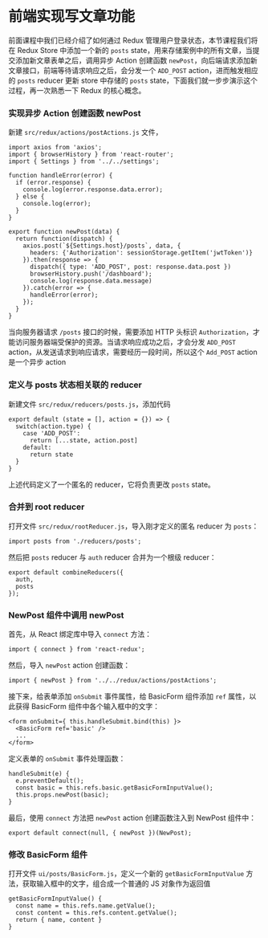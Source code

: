 # 前端实现写文章功能

前面课程中我们已经介绍了如何通过 Redux 管理用户登录状态，本节课程我们将在 Redux Store 中添加一个新的 `posts` state，用来存储案例中的所有文章，当提交添加新文章表单之后，调用异步 Action 创建函数 `newPost`，向后端请求添加新文章接口，前端等待请求响应之后，会分发一个 `ADD_POST` action，进而触发相应的 `posts` reducer 更新 store 中存储的 `posts` state，下面我们就一步步演示这个过程，再一次熟悉一下 Redux 的核心概念。

### 实现异步 Action 创建函数 newPost

新建 `src/redux/actions/postActions.js` 文件，

```
import axios from 'axios';
import { browserHistory } from 'react-router';
import { Settings } from '../../settings';

function handleError(error) {
  if (error.response) {
    console.log(error.response.data.error);
  } else {
    console.log(error);
  }
}

export function newPost(data) {
  return function(dispatch) {
    axios.post(`${Settings.host}/posts`, data, {
      headers: {'Authorization': sessionStorage.getItem('jwtToken')}
    }).then(response => {
      dispatch({ type: 'ADD_POST', post: response.data.post })
      browserHistory.push('/dashboard');
      console.log(response.data.message)
    }).catch(error => {
      handleError(error);
    });
  }
}
```

当向服务器请求 `/posts` 接口的时候，需要添加 HTTP 头标识 `Authorization`，才能访问服务器端受保护的资源。当请求响应成功之后，才会分发 `ADD_POST` action，从发送请求到响应请求，需要经历一段时间，所以这个 `Add_POST` action 是一个异步 action

### 定义与 posts 状态相关联的 reducer

新建文件 `src/redux/reducers/posts.js`，添加代码

```
export default (state = [], action = {}) => {
  switch(action.type) {
    case 'ADD_POST':
      return [...state, action.post]
    default:
      return state
  }
}
```

上述代码定义了一个匿名的 reducer，它将负责更改 `posts` state。

### 合并到 root reducer

打开文件 `src/redux/rootReducer.js`，导入刚才定义的匿名 reducer 为 `posts`：

```
import posts from './reducers/posts';
```

然后把 `posts` reducer 与 `auth` reducer 合并为一个根级 reducer：

```
export default combineReducers({
  auth,
  posts
});
```

### NewPost 组件中调用 newPost

首先，从 React 绑定库中导入 `connect` 方法：

```
import { connect } from 'react-redux';
```

然后，导入 `newPost` action 创建函数：

```
import { newPost } from '../../redux/actions/postActions';
```

接下来，给表单添加 `onSubmit` 事件属性，给 BasicForm 组件添加 `ref` 属性，以此获得 BasicForm 组件中各个输入框中的文字：

```
<form onSubmit={ this.handleSubmit.bind(this) }>
  <BasicForm ref='basic' />
  ...
</form>
```

定义表单的 `onSubmit` 事件处理函数：

```
handleSubmit(e) {
  e.preventDefault();
  const basic = this.refs.basic.getBasicFormInputValue();
  this.props.newPost(basic);
}
```

最后，使用 `connect` 方法把 `newPost` action 创建函数注入到 NewPost 组件中：

```
export default connect(null, { newPost })(NewPost);
```

### 修改 BasicForm 组件

打开文件 `ui/posts/BasicForm.js`，定义一个新的 `getBasicFormInputValue` 方法，获取输入框中的文字，组合成一个普通的 JS 对象作为返回值

```
getBasicFormInputValue() {
  const name = this.refs.name.getValue();
  const content = this.refs.content.getValue();
  return { name, content }
}
```
